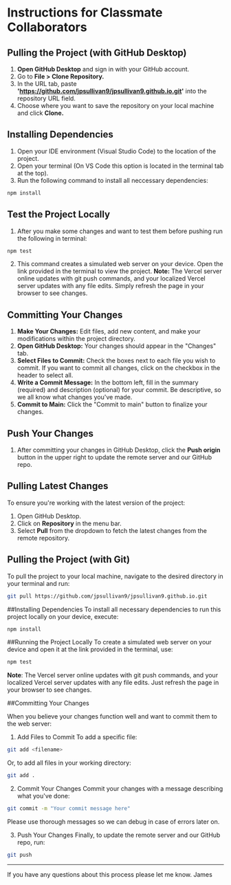 # Instructions for Classmate Collaborators

## Pulling the Project (with GitHub Desktop)
1. **Open GitHub Desktop** and sign in with your GitHub account.
2. Go to **File > Clone Repository.**
3. In the URL tab, paste **'https://github.com/jpsullivan9/jpsullivan9.github.io.git'** into the repository URL field.
4. Choose where you want to save the repository on your local machine and click **Clone.**

## Installing Dependencies
1. Open your IDE environment (Visual Studio Code) to the location of the project.
2. Open your terminal (On VS Code this option is located in the terminal tab at the top).
3. Run the following command to install all neccessary dependencies:
```bash
npm install
```

## Test the Project Locally
1. After you make some changes and want to test them before pushing run the following in terminal:
```bash
npm test
```
2. This command creates a simulated web server on your device. Open the link provided in the terminal to view the project.
**Note:** The Vercel server online updates with git push commands, and your localized Vercel server updates with any file edits. Simply refresh the page in your browser to see changes.

## Committing Your Changes
1. **Make Your Changes:** Edit files, add new content, and make your modifications within the project directory.
2. **Open GitHub Desktop:** Your changes should appear in the "Changes" tab.
3. **Select Files to Commit:** Check the boxes next to each file you wish to commit. If you want to commit all changes, click on the checkbox in the header to select all.
4. **Write a Commit Message:** In the bottom left, fill in the summary (required) and description (optional) for your commit. Be descriptive, so we all know what changes you've made.
5. **Commit to Main:** Click the "Commit to main" button to finalize your changes.

## Push Your Changes
1. After committing your changes in GitHub Desktop, click the **Push origin** button in the upper right to update the remote server and our GitHub repo.

## Pulling Latest Changes
To ensure you're working with the latest version of the project:

1. Open GitHub Desktop.
2. Click on **Repository** in the menu bar.
3. Select **Pull** from the dropdown to fetch the latest changes from the remote repository.





## Pulling the Project (with Git)

To pull the project to your local machine, navigate to the desired directory in your terminal and run:

```bash
git pull https://github.com/jpsullivan9/jpsullivan9.github.io.git
```

##Installing Dependencies
To install all necessary dependencies to run this project locally on your device, execute:
```bash
npm install
```

##Running the Project Locally
To create a simulated web server on your device and open it at the link provided in the terminal, use:
```bash
npm test 
```

**Note**: The Vercel server online updates with git push commands, and your localized Vercel server updates with any file edits. Just refresh the page in your browser to see changes.

##Committing Your Changes

When you believe your changes function well and want to commit them to the web server:

1. Add Files to Commit
To add a specific file:
```bash
git add <filename> 
```

Or, to add all files in your working directory:

```bash
git add .
```

2. Commit Your Changes
Commit your changes with a message describing what you've done:
```bash
git commit -m "Your commit message here"
```
Please use thorough messages so we can debug in case of errors later on.

3. Push Your Changes
Finally, to update the remote server and our GitHub repo, run:
```bash
git push
```
***
If you have any questions about this process please let me know. 
James